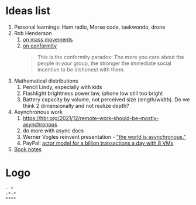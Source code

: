 # Ideas list

1. Personal learnings: Ham radio, Morse code, taekwondo, drone
2. Rob Henderson
   1. [on mass movements](https://www.robkhenderson.com/p/without-belief-in-a-god-but-never)
   2. [on conformity](https://www.robkhenderson.com/p/the-tug-of-the-herd)
      > This is the conformity paradox: The more you care about the people in your group, the stronger the immediate social incentive to be dishonest with them.
3. Mathematical distributions
   1. Pencil Lindy, especially with kids
   2. Flashlight brightness power law, iphone low still too bright
   3. Battery capacity by volume, not perceived size (length/width). Do we think 2 dimensionally and not realize depth?
4. Asynchronous work
   1. https://hbr.org/2021/12/remote-work-should-be-mostly-asynchronous
   2. do more with async docs
   3. Werner Vogles reinvent presentation - ["the world is asynchronous."](https://youtu.be/RfvL_423a-I?t=81)
   4. PayPal: [actor model for a billion transactions a day with 8 VMs](https://newsletter.systemdesign.one/p/actor-model)
5. [Book notes](https://github.com/mgp/book-notes/tree/master)

# Logo

```
- *
-*-*
****
```
